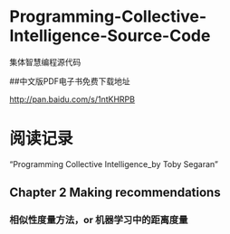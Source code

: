# Programming-Collective-Intelligence-Source-Code
集体智慧编程源代码

##中文版PDF电子书免费下载地址

http://pan.baidu.com/s/1ntKHRPB


# 阅读记录
“Programming Collective Intelligence_by Toby Segaran”

## Chapter 2 Making recommendations
### 相似性度量方法，or 机器学习中的距离度量 


